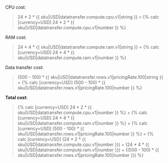 CPU cost:

> 24 * 2 * {{ sku|USD|datatransfer.compute.cpu.v1|string }} = {% calc [currency=USD] 24 * 2 * {{ sku|USD|datatransfer.compute.cpu.v1|number }} %}

RAM cost:

> 24 * 4 * {{ sku|USD|datatransfer.compute.ram.v1|string }} = {% calc [currency=USD] 24 * 4 * {{ sku|USD|datatransfer.compute.ram.v1|number }} %}

Data transfer cost:

> (500 - 100) * {{ sku|USD|datatransfer.rows.v1|pricingRate.100|string }} = {% calc [currency=USD] (500 - 100) * {{ sku|USD|datatransfer.rows.v1|pricingRate.100|number }} %}

**Total cost**:

> {% calc [currency=USD] 24 * 2 * {{ sku|USD|datatransfer.compute.cpu.v1|number }} %} + {% calc [currency=USD] 24 * 4 * {{ sku|USD|datatransfer.compute.ram.v1|number }} %} + {% calc [currency=USD] (500 - 100) * {{ sku|USD|datatransfer.rows.v1|pricingRate.100|number }} %} = {% calc [currency=USD] (24 * 2 * {{ sku|USD|datatransfer.compute.cpu.v1|number }}) + (24 * 4 * {{ sku|USD|datatransfer.compute.ram.v1|number }}) + ((500 - 100) * {{ sku|USD|datatransfer.rows.v1|pricingRate.100|number }}) %}
